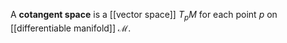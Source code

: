 A **cotangent space** is a [[vector space]] $T_p M$ for each point $p$ on [[differentiable manifold]] $\mathcal{M}$.
